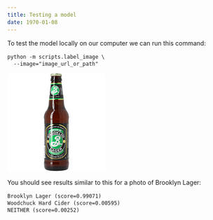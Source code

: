 ```yaml
---
title: Testing a model
date: 1970-01-08
---
```

To test the model locally on our computer we can run this command:
```
python -m scripts.label_image \
  --image="image_url_or_path"
```



<img width="224px" height="224px" style="background-color: #f6f8fa; border-radius: 3px;" src="assets/lager.png" srcset="assets/lager@2x.png 2x">

You should see results similar to this for a photo of Brooklyn Lager:
```
Brooklyn Lager (score=0.99071)
Woodchuck Hard Cider (score=0.00595)
NEITHER (score=0.00252)
```
